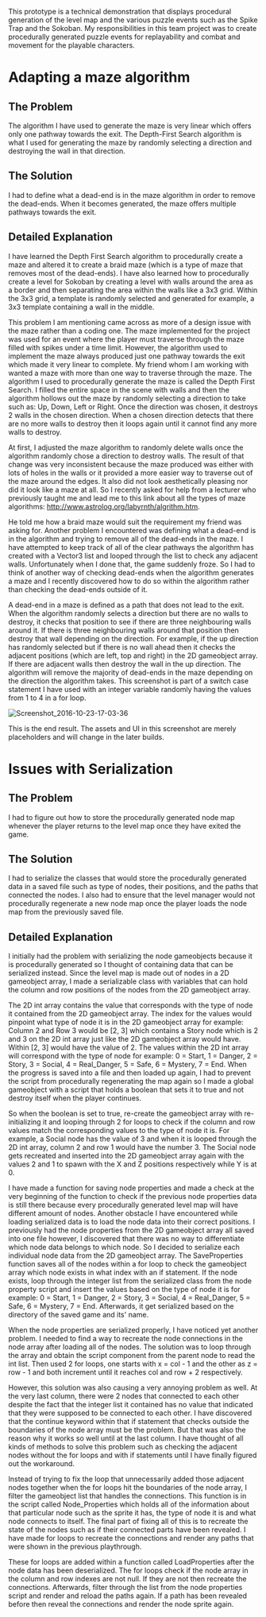 This prototype is a technical demonstration that displays procedural generation of the level map and the various puzzle events such as the Spike Trap and the Sokoban. 
My responsibilities in this team project was to create procedurally generated puzzle events for replayability and combat and movement for the playable characters. 


# Adapting a maze algorithm

## The Problem

The algorithm I have used to generate the maze is very linear which offers only one pathway towards the exit. The Depth-First Search algorithm is what I used for generating 
the maze by randomly selecting a direction and destroying the wall in that direction.

## The Solution
I had to define what a dead-end is in the maze algorithm in order to remove the dead-ends. When it becomes generated, the maze offers multiple pathways towards the exit.

## Detailed Explanation
I have learned the Depth First Search algorithm to procedurally create a maze and altered it to create a braid maze (which is a type of maze that removes most of the dead-ends).
I have also learned how to procedurally create a level for Sokoban by creating a level with walls around the area as a border and then separating the area within the walls like
a 3x3 grid. Within the 3x3 grid, a template is randomly selected and generated for example, a 3x3 template containing a wall in the middle.

This problem I am mentioning came across as more of a design issue with the maze rather than a coding one. The maze implemented for the project was used for an event where the 
player must traverse through the maze filled with spikes under a time limit. However, the algorithm used to implement the maze always produced just one pathway towards the exit
which made it very linear to complete. My friend whom I am working with wanted a maze with more than one way to traverse through the maze. The algorithm I used to procedurally 
generate the maze is called the Depth First Search. I filled the entire space in the scene with walls and then the algorithm hollows out the maze by randomly selecting a 
direction to take such as: Up, Down, Left or Right. Once the direction was chosen, it destroys 2 walls in the chosen direction. When a chosen direction detects that there are 
no more walls to destroy then it loops again until it cannot find any more walls to destroy.

At first, I adjusted the maze algorithm to randomly delete walls once the algorithm randomly chose a direction to destroy walls. The result of that change was very inconsistent
because the maze produced was either with lots of holes in the walls or it provided a more easier way to traverse out of the maze around the edges. It also did not look 
aesthetically pleasing nor did it look like a maze at all. So I recently asked for help from a lecturer who previously taught me and lead me to this link about all the types of
maze algorithms: http://www.astrolog.org/labyrnth/algrithm.htm.

He told me how a braid maze would suit the requirement my friend was asking for. Another problem I encountered was defining what a dead-end is in the algorithm and trying to 
remove all of the dead-ends in the maze. I have attempted to keep track of all of the clear pathways the algorithm has created with a Vector3 list and looped through the list to
check any adjacent walls. Unfortunately when I done that, the game suddenly froze. So I had to think of another way of checking dead-ends when the algorithm generates a maze and
I recently discovered how to do so within the algorithm rather than checking the dead-ends outside of it.

A dead-end in a maze is defined as a path that does not lead to the exit. When the algorithm randomly selects a direction but there are no walls to destroy, it checks that 
position to see if there are three neighbouring walls around it. If there is three neighbouring walls around that position then destroy that wall depending on the direction.
For example, if the up direction has randomly selected but if there is no wall ahead then it checks the adjacent positions (which are left, top and right) in the 2D gameobject
array. If there are adjacent walls then destroy the wall in the up direction. The algorithm will remove the majority of dead-ends in the maze depending on the direction the 
algorithm takes. This screenshot is part of a switch case statement I have used with an integer variable randomly having the values from 1 to 4 in a for loop.

![Screenshot_2016-10-23-17-03-36](https://user-images.githubusercontent.com/10073398/113450676-4395df00-93f8-11eb-80df-24320f549a35.png)

This is the end result. The assets and UI in this screenshot are merely placeholders and will change in the later builds.

 

# Issues with Serialization
## The Problem
I had to figure out how to store the procedurally generated node map whenever the player returns to the level map once they have exited the game.

## The Solution
I had to serialize the classes that would store the procedurally generated data in a saved file such as type of nodes, their positions, and the paths that connected the nodes.
I also had to ensure that the level manager would not procedurally regenerate a new node map once the player loads the node map from the previously saved file.

## Detailed Explanation
I initially had the problem with serializing the node gameobjects because it is procedurally generated so I thought of containing data that can be serialized instead. 
Since the level map is made out of nodes in a 2D gameobject array, I made a serializable class with variables that can hold the column and row positions of the nodes from the 2D
gameobject array.

The 2D int array contains the value that corresponds with the type of node it contained from the 2D gameobject array. The index for the values would pinpoint what type of node 
it is in the 2D gameobject array for example: Column 2 and Row 3 would be [2, 3] which contains a Story node which is 2 and 3 on the 2D int array just like the 2D gameobject 
array would have. Within [2, 3] would have the value of 2. The values within the 2D int array will correspond with the type of node for example: 0 = Start, 1 = Danger, 
2 = Story, 3 = Social, 4 = Real_Danger, 5 = Safe, 6 = Mystery, 7 = End. When the progress is saved into a file and then loaded up again, I had to prevent the script from 
procedurally regenerating the map again so I made a global gameobject with a script that holds a boolean that sets it to true and not destroy itself when the player continues.

So when the boolean is set to true, re-create the gameobject array with re-initializing it and looping through 2 for loops to check if the column and row values match the 
corresponding values to the type of node it is. For example, a Social node has the value of 3 and when it is looped through the 2D int array, column 2 and row 1 would have the 
number 3. The Social node gets recreated and inserted into the 2D gameobject array again with the values 2 and 1 to spawn with the X and Z positions respectively while Y is at 0.

I have made a function for saving node properties and made a check at the very beginning of the function to check if the previous node properties data is still there because 
every procedurally generated level map will have different amount of nodes. Another obstacle I have encountered while loading serialized data is to load the node data into their
correct positions. I previously had the node properties from the 2D gameobject array all saved into one file however, I discovered that there was no way to differentiate which 
node data belongs to which node. So I decided to serialize each individual node data from the 2D gameobject array. The SaveProperties function saves all of the nodes within
a for loop to check the gameobject array which node exists in what index with an if statement. If the node exists, loop through the integer list from the serialized class from
the node property script and insert the values based on the type of node it is for example: 0 = Start, 1 = Danger, 2 = Story, 3 = Social, 4 = Real_Danger, 5 = Safe, 6 = Mystery,
7 = End. Afterwards, it get serialized based on the directory of the saved game and its' name.

When the node properties are serialized properly, I have noticed yet another problem. I needed to find a way to recreate the node connections in the node array after loading all
of the nodes. The solution was to loop through the array and obtain the script component from the parent node to read the int list. Then used 2 for loops, one starts with 
x = col - 1 and the other as z = row - 1 and both increment until it reaches col and row + 2 respectively.

However, this solution was also causing a very annoying problem as well. At the very last column, there were 2 nodes that connected to each other despite the fact that the 
integer list it contained has no value that indicated that they were supposed to be connected to each other. I have discovered that the continue keyword within that if statement
that checks outside the boundaries of the node array must be the problem. But that was also the reason why it works so well until at the last column. I have thought of all kinds
of methods to solve this problem such as checking the adjacent nodes without the for loops and with if statements until I have finally figured out the workaround.

Instead of trying to fix the loop that unnecessarily added those adjacent nodes together when the for loops hit the boundaries of the node array, I filter the gameobject list 
that handles the connections. This function is in the script called Node_Properties which holds all of the information about that particular node such as the sprite it has,
the type of node it is and what node connects to itself. The final part of fixing all of this is to recreate the state of the nodes such as if their connected parts have been 
revealed. I have made for loops to recreate the connections and render any paths that were shown in the previous playthrough.

These for loops are added within a function called LoadProperties after the node data has been deserialized. The for loops check if the node array in the column and row indexes
are not null. If they are not then recreate the connections. Afterwards, filter through the list from the node properties script and render and reload the paths again. If a path
has been revealed before then reveal the connections and render the node sprite again.
